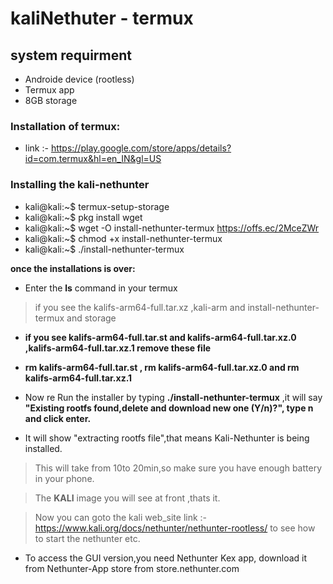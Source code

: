 # kaliNethuter - termux
## system requirment
* Androide device (rootless) 
* Termux app
* 8GB storage

### Installation of termux:
* link :- https://play.google.com/store/apps/details?id=com.termux&hl=en_IN&gl=US
 
 ### Installing the kali-nethunter 
 * kali@kali:~$ termux-setup-storage
 * kali@kali:~$ pkg install wget
* kali@kali:~$ wget -O install-nethunter-termux https://offs.ec/2MceZWr
* kali@kali:~$ chmod +x install-nethunter-termux
* kali@kali:~$ ./install-nethunter-termux

**once the installations is over:**
* Enter the **ls** command in your termux

>if you see the  kalifs-arm64-full.tar.xz ,kali-arm and install-nethunter-termux  and storage 

* **if you see kalifs-arm64-full.tar.st and kalifs-arm64-full.tar.xz.0 ,kalifs-arm64-full.tar.xz.1 remove these file**

* **rm kalifs-arm64-full.tar.st , rm kalifs-arm64-full.tar.xz.0 and rm kalifs-arm64-full.tar.xz.1**

* Now re Run the installer by typing **./install-nethunter-termux** ,it will say **"Existing rootfs found,delete and download new one (Y/n)?", type n and click enter.**

* It will show "extracting rootfs file",that means Kali-Nethunter is being installed.

> This will take from 10to 20min,so make sure you have enough battery in your phone.

> The **KALI** image you will see at front ,thats it.

> Now you can goto the kali web_site link :- https://www.kali.org/docs/nethunter/nethunter-rootless/ to see how to start the nethunter etc.

* To access the GUI version,you need Nethunter Kex app, download it from Nethunter-App store from store.nethunter.com

